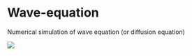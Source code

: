 # Wave-equation
Numerical simulation of wave equation (or diffusion equation)

<img src="https://github.com/SteelFlame2/Wave-equation/blob/main/2022-11-21%2018-37-51.gif">

